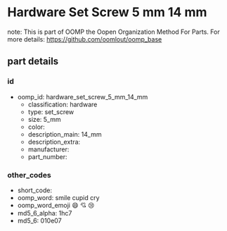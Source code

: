 # Hardware Set Screw 5 mm 14 mm  

note: This is part of OOMP the Oopen Organization Method For Parts. For more details: https://github.com/oomlout/oomp_base

##  part details





### id
* oomp_id: hardware_set_screw_5_mm_14_mm
  * classification: hardware
  * type: set_screw
  * size: 5_mm
  * color: 
  * description_main: 14_mm
  * description_extra: 
  * manufacturer: 
  * part_number: 

### other_codes
* short_code: 
* oomp_word: smile cupid cry
* oomp_word_emoji :smile: :cupid: :cry:
* md5_6_alpha: 1hc7
* md5_6: 010e07